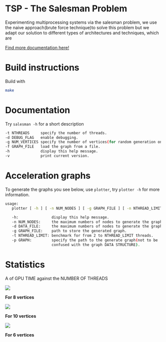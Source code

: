 # TSP - The Salesman Problem

Experimenting multiprocessing systems via the salesman problem, we use the naive
approach(brute force technique)to solve this problem but we adapt our solution
to different types of architectures and techniques, which are

[Find more documentation here!](https://github.com/tcheukueppo/salesman/tree/master/docs_jpg)

# Build instructions

Build with

```bash
make
```

# Documentation

Try `salesman -h` for a short description

```bash
-t NTHREADS     specify the number of threads.
-d DEBUG_FLAG   enable debugging.
-g NUM_VERTICES specify the number of vertices(for random generation only).
-f GRAPH_FILE   load the graph from a file.
-h              display this help message.
-v              print current version.
```

# Acceleration graphs

To generate the graphs you see below, use `plotter`, try `plotter -h` for more information.

```bash
usage:
   plotter [ -h ] [ -n NUM_NODES ] [ -g GRAPH_FILE ] [ -n NTHREAD_LIMIT ] [ -p GRAPH ]

   -h:               display this help message.
   -n NUM_NODES:     the maximum numbers of nodes to generate the graph.
   -d DATA_FILE:     the maximum numbers of nodes to generate the graph.
   -g GRAPH_FILE:    path to store the generated graph.
   -t NTHREAD_LIMIT: benchmark for from 2 to NTHREAD_LIMIT threads.
   -p GRAPH:         specify the path to the generate graph(not to be 
                     confused with the graph DATA STRUCTURE).
```

# Statistics

A of GPU TIME against the NUMBER OF THREADS

![](./plots/test_8/graph.png)

**For 8 vertices**

![](./plots/test_10/graph.png)

**For 10 vertices**

![](./plots/test_6/graph.png)

**For 6 vertices**
